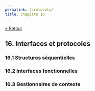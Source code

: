 ```yaml
---
permalink: /protocols/
title: Chapitre 16
---
```


[« Retour](/python/contents)

## 16. Interfaces et protocoles

### 16.1 Structures séquentielles

### 16.2 Interfaces fonctionnelles

### 16.3 Gestionnaires de contexte
